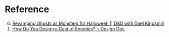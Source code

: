 # Reference

0. [Revamping Ghosts as Monsters for Halloween || D&D with Dael Kingsmill](https://www.youtube.com/watch?v=RlHom7zSWD0)
0. [How Do You Design a Cast of Enemies? ~ Design Doc](https://www.youtube.com/watch?v=RvrVicqDhKI)

